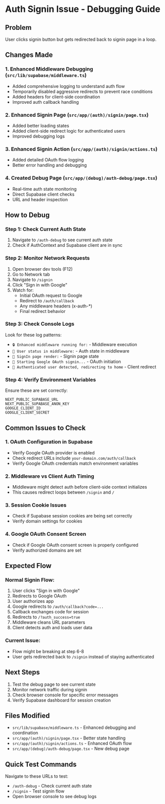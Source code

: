 # Auth Signin Issue - Debugging Guide

## Problem
User clicks signin button but gets redirected back to signin page in a loop.

## Changes Made

### 1. Enhanced Middleware Debugging (`src/lib/supabase/middleware.ts`)
- Added comprehensive logging to understand auth flow
- Temporarily disabled aggressive redirects to prevent race conditions
- Added headers for client-side coordination
- Improved auth callback handling

### 2. Enhanced Signin Page (`src/app/(auth)/signin/page.tsx`)
- Added better loading states
- Added client-side redirect logic for authenticated users
- Improved debugging logs

### 3. Enhanced Signin Action (`src/app/(auth)/signin/actions.ts`)
- Added detailed OAuth flow logging
- Better error handling and debugging

### 4. Created Debug Page (`src/app/(debug)/auth-debug/page.tsx`)
- Real-time auth state monitoring
- Direct Supabase client checks
- URL and header inspection

## How to Debug

### Step 1: Check Current Auth State
1. Navigate to `/auth-debug` to see current auth state
2. Check if AuthContext and Supabase client are in sync

### Step 2: Monitor Network Requests
1. Open browser dev tools (F12)
2. Go to Network tab
3. Navigate to `/signin`
4. Click "Sign in with Google"
5. Watch for:
   - Initial OAuth request to Google
   - Redirect to `/auth/callback`
   - Any middleware headers (x-auth-*)
   - Final redirect behavior

### Step 3: Check Console Logs
Look for these log patterns:
- `🔒 Enhanced middleware running for:` - Middleware execution
- `👤 User status in middleware:` - Auth state in middleware
- `🔐 SignIn page render:` - Signin page state
- `🔐 Starting Google OAuth signin...` - OAuth initiation
- `🔄 Authenticated user detected, redirecting to home` - Client redirect

### Step 4: Verify Environment Variables
Ensure these are set correctly:
```
NEXT_PUBLIC_SUPABASE_URL
NEXT_PUBLIC_SUPABASE_ANON_KEY
GOOGLE_CLIENT_ID
GOOGLE_CLIENT_SECRET
```

## Common Issues to Check

### 1. OAuth Configuration in Supabase
- Verify Google OAuth provider is enabled
- Check redirect URLs include `your-domain.com/auth/callback`
- Verify Google OAuth credentials match environment variables

### 2. Middleware vs Client Auth Timing
- Middleware might detect auth before client-side context initializes
- This causes redirect loops between `/signin` and `/`

### 3. Session Cookie Issues
- Check if Supabase session cookies are being set correctly
- Verify domain settings for cookies

### 4. Google OAuth Consent Screen
- Check if Google OAuth consent screen is properly configured
- Verify authorized domains are set

## Expected Flow

### Normal Signin Flow:
1. User clicks "Sign in with Google"
2. Redirects to Google OAuth
3. User authorizes app
4. Google redirects to `/auth/callback?code=...`
5. Callback exchanges code for session
6. Redirects to `/?auth_success=true`
7. Middleware cleans URL parameters
8. Client detects auth and loads user data

### Current Issue:
- Flow might be breaking at step 6-8
- User gets redirected back to `/signin` instead of staying authenticated

## Next Steps
1. Test the debug page to see current state
2. Monitor network traffic during signin
3. Check browser console for specific error messages
4. Verify Supabase dashboard for session creation

## Files Modified
- `src/lib/supabase/middleware.ts` - Enhanced debugging and coordination
- `src/app/(auth)/signin/page.tsx` - Better state handling
- `src/app/(auth)/signin/actions.ts` - Enhanced OAuth flow
- `src/app/(debug)/auth-debug/page.tsx` - New debug page

## Quick Test Commands

Navigate to these URLs to test:
- `/auth-debug` - Check current auth state
- `/signin` - Test signin flow
- Open browser console to see debug logs
